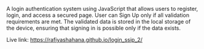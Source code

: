  A login authentication system using JavaScript that allows users to register, login, and access a secured page. User can Sign Up only if all validation requirements are met. 
 The validated data is stored in the local storage of the device, ensuring that signing in is possible only if the data exists.
 
Live link: https://rafiyashahana.github.io/login_ssip_2/

